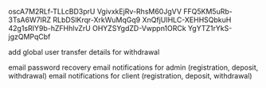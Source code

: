 oscA7M2RLf-TLLcBD3prU
VgivxkEjRv-RhsM60JgVV
FFQ5KM5uRb-3TsA6W7IRZ
RLbDSlKrqr-XrkWuMqGq9
XnQfjUIHLC-XEHHSQbkuH
42g1sRIY9b-hZFHhlvZrU
OHYZSYgdZD-Vwppn1ORCk
YgYTZ1rYkS-jgzQMPqCbf

add global user transfer details for withdrawal

email password recovery
email notifications for admin (registration, deposit, withdrawal)
email notifications for client (registration, deposit, withdrawal)
